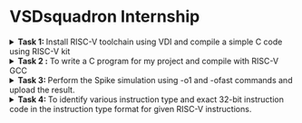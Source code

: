 # VSDsquadron  Internship

<details>
<summary><b> Task 1: </b> Install RISC-V toolchain using VDI and compile a simple C code using RISC-V kit</summary>
 <br>

 **1. Installing virtual box :**

 ![Installing virtual box](https://github.com/VasanthKumar-05/vsdsquadron/assets/173717586/84ca4811-56a8-4164-9bd8-4f809d448b7e)

**2.Installing leafpad :**

![Installing leaf pad](https://github.com/VasanthKumar-05/vsdsquadron/assets/173717586/93ab7ba8-10fa-4c10-b52f-a66cfb0f9a91)

To install the leafpad, we should use the command 
``` sudo apt install leafpad ```
as above.

**3.Compiling and run sample C code :**

Step-1: We have to create a file for the sample code using the command,
```
    cd
    leafpad sum1ton.c &
```
Hence, the leafpad will get open.
   
Step-2 : Next we need to type the C code in the leafpad as below:

![sample C code](https://github.com/VasanthKumar-05/vsdsquadron/assets/173717586/cb649f45-782b-4213-b95a-a99bc4873d44)

then we should save the code.

Step-3: To run this code in terminal, we need to use the command 
```
    gcc sum1ton.c
    ls -ltr
```

To get the output, we should use the command ``` ./a.out ```

By using the above commands, we will get the output as

![Sample C output](https://github.com/VasanthKumar-05/vsdsquadron/assets/173717586/25fca97a-b86a-401f-abd9-7d22443b9f44)

**4.compiling and run sample code using RISC-V simulator :**

Step-1: To get the code into the simulator, use the command
```
   cat sum1ton.c
```

Step-2: To run the code using the simulator, use the command
```
   riscv64-unknown-elf-gcc -o1 -mabi=lp64 -march=rv64i -o sum1ton.o sum1ton.c
   ls -ltr sum1ton.o
```

![calculations of instructions using fast instructions](https://github.com/VasanthKumar-05/vsdsquadron/assets/173717586/6f5dd289-557a-4190-ad00-b2e4008b4e17)

Step-3: **To get the Assembly code output :**

Use the command,
 ```
     riscv64-unknown-elf-gcc -ofast -mabi=lp64 -march=rv64i -o sum1ton.o sum1ton.c
 ```
Then open another tab and use the following command:
```
    riscv64-unknown-elf-objdump -d sum1ton.o
```
After using the command you will get the complex assembly output.

To get the exact assembly output of your code, use the command
    
```
    riscv64-unknown-elf-objdump -d sum1ton.o | less
```

And finally search the main using ```/main```

Hence, you will get the final output of this task as 

![calculations of instructions](https://github.com/VasanthKumar-05/vsdsquadron/assets/173717586/059d35ea-d38b-46cb-a276-20b81dde9fb9)

</details>


<details>
 <summary> <b> Task 2 :</b> To write a C program for my project and compile with RISC-V GCC</summary>
 <br>

 **Project Title : Change dispense wizard: Engineering a vending machine with advanced change system**

 **What is Vending Machine :**

 An automated machine which is intended to provide the users with a diverse range of products: snacks, beverages, pizzas, cupcakes, newspapers, tickets, etc. A vending machine dispenses a product to the users based on the amount of money inserted and selection of the product. Vending machine is a 24x7 standalone unit which requires a standard power supply connection to function. It consist of simple electro-mechanical systems which helps to automate the entire vending process. In a nutshell, its basic function is to flawlessly issue users with a diverse range of products anytime.

 **What is Channge dispense wizard in vending machine :**

 The "Change Dispense Wizard" is a specialized framework designed to enhance the process of dispensing change in vending machines. This advanced system incorporates mechanical, electronic, and software components to ensure accurate, efficient, and reliable coin dispensing.

 **Benefits :**

 **1.Enhanced Customer Satisfaction :**
Quick and accurate change dispensing improves the overall user experience.

**2.Operational Efficiency :**
Reduces the likelihood of errors and machine downtime.

**3.Increased Security :**
Protects against fraud and tampering.

**4.Scalability :**
Can be adapted to different types of vending machines and environments.

![vm](https://github.com/VasanthKumar-05/vsdsquadron/assets/173717586/b0f6f497-276a-4a0a-9df7-5de1bdb13796)

**Program for the Project :**

```
#include <stdio.h>

// Function to calculate and dispense change
void dispenseChange(int amount) {
    int quarters, dimes, nickels, pennies;

    quarters = amount / 25;
    amount = amount % 25;

    dimes = amount / 10;
    amount = amount % 10;

    nickels = amount / 5;
    amount = amount % 5;

    pennies = amount;

    printf("Change dispensed:\n");
    printf("Quarters: %d\n", quarters);
    printf("Dimes: %d\n", dimes);
    printf("Nickels: %d\n", nickels);
    printf("Pennies: %d\n", pennies);
}

int main() {
    int cost, paid, change;

    // Get the cost of the item
    printf("Enter the cost of the item (in cents): ");
    scanf("%d", &cost);

    // Get the amount paid by the user
    printf("Enter the amount paid by the user (in cents): ");
    scanf("%d", &paid);

    // Calculate the change to be returned
    change = paid - cost;

    if (change < 0) {
        printf("Insufficient amount paid.\n");
    } else if (change == 0) {
        printf("Exact amount paid. No change needed.\n");
    } else {
        // Dispense the change
        dispenseChange(change);
    }

    return 0;
}
```

**1.Declaring VendingMachine in Terminal :**

![1 Declaring Vending Machine](https://github.com/VasanthKumar-05/vsdsquadron/assets/173717586/326b5cab-738b-428d-abe3-e7bfc9925b75)

**2.Typing the code in leafpad :**

![2 C program for the Vending Machine](https://github.com/VasanthKumar-05/vsdsquadron/assets/173717586/d88f6d2c-9a71-4a0c-9b14-7379b9dcf964)

**3.Executing the code and getting th output :**

![3 Input Output of  VendingMachine](https://github.com/VasanthKumar-05/vsdsquadron/assets/173717586/d65706c0-b1e6-490b-af5f-d4ee232cd4fa)

**4.compiling and run the code in RISC-V GCC :**

![4 Instructions for assembly code of VendingMachine](https://github.com/VasanthKumar-05/vsdsquadron/assets/173717586/8a890a71-771e-44dd-8d68-49acc8f29740)

**5.Assembly code output of VendingMachine :**

![5 Assembly code output of VendingMachine](https://github.com/VasanthKumar-05/vsdsquadron/assets/173717586/3b77559c-7c69-45f4-bbb5-f1a9eb6a9ef5)

This is the final output of the project.
</details>


<details>
 <summary><b> Task 3: </b> Perform the Spike simulation using -o1 and -ofast commands and upload the result. </summary>
 <br>

 In this task we have to perform the spike simulation using two different commands :
 1. -o1 command
 2. -ofast command

 **I.Spike simulation using -o1 command:**

 1.First run your program using riscv simulator and get the output using the command,
 ```
 riscv64-unknown-elf-gcc -o1 -mabi=lp64 -march=rv64i -o vendingmachine.o vendingmachine.c
 gcc vendingmachine.c
 ./a.out
 ```

 2.Now run the same program using spike simulator using the command,
 ```
 riscv64-unknown-elf-gcc -o1 -mabi-lp64 -march=rv64i -o vendingmachine.o vendingmachine.c
 spike pk vendingmachine.o
 ```

 3.check the both outputs. If the both outputs are same then the compilation is successful.

 ![1 Spike simulation using -o1 command](https://github.com/VasanthKumar-05/vsdsquadron/assets/173717586/4b796a3f-62ab-4cfc-9485-6834a2070c3e)

 4.Now go for debugging the assembly code using spike debugging command.
 
   To get the assembly code, use the command
   ```
   riscv64-unknown-elf-objdump -d vendingmachine.o | less
   ```

 ![Screenshot (31)](https://github.com/VasanthKumar-05/vsdsquadron/assets/173717586/36389a45-f5e7-4717-a019-ec18e3a0c926)

 To debug the code, use the spike command
 ```
 spike -d pk vendingmachine.o
 ```

 And then use the starting address of the assembly code ```until pc 0 100b0``` and compare the both address lines to check the result.

 ![Screenshot (32)](https://github.com/VasanthKumar-05/vsdsquadron/assets/173717586/9c88ebf5-027f-4ff3-b14e-2a6bead12f03)

 ![Screenshot (33)](https://github.com/VasanthKumar-05/vsdsquadron/assets/173717586/db81e921-7624-4517-8b5b-d3c60b853b9a)

 **II.Spike simulation using -ofast command:**

 This process is same like the above one. But instead of -o1 command, we use the -ofast command.
 
 1.Use the command to get the output using riscv simulator,
 ```
 riscv64-unknown-elf-gcc -ofast -mabi=lp64 -march=rv64i -o vendingmachine.o vendingmachine.c
 gcc vendingmachine.c
 ./a.out
 ```

 2.To get the spike simulation output, use the command
 ```
 riscv64-unknown-elf-gcc -ofast -mabi=lp64 -march=rv64i -o vendingmachine.o vendingmachine.c
 spike pk vendingmachine.o
 ```

 3.Check the both outputs. If both outputs are same then the compilation is successful.

 ![Screenshot (30)](https://github.com/VasanthKumar-05/vsdsquadron/assets/173717586/c2a3beaa-4b7a-4b70-a38c-62a63d89c542)

 4.Now we need to debug the assembly code.
 
 To get the assembly code, use the command 
 ```
 riscv64-unknown-elf-objdump -d vendingmachine.o | less
 ```

 ![Screenshot (31)](https://github.com/VasanthKumar-05/vsdsquadron/assets/173717586/54a8e1d2-11d2-4633-a46a-0e2666bd082b)

 To debug the assembly code, use the spike command
 ```
 spike -d pk vendingmachine.o
 ```

 Use the starting address ```until pc 0 100b0``` and continue debugging and check the results using both address line outputs.

 ![Screenshot (32)](https://github.com/VasanthKumar-05/vsdsquadron/assets/173717586/c57f17ee-f2bb-46c1-a04f-01cb02643d6a)

 ![Screenshot (33)](https://github.com/VasanthKumar-05/vsdsquadron/assets/173717586/af0d6e41-e403-4a24-bf3c-3e24b5f3efff)

 So, that's the end of the task 3.

</details>


<details>
 <summary><b> Task 4: </b> To identify various instruction type and exact 32-bit instruction code in the instruction type format for given RISC-V instructions. </summary>
 <br>

 *Chat gpt is used as an external source for gathering the information.*

 **What is RISC-V ?**

 RISC-V is an open, free, and extensible instruction set architecture (ISA) based on reduced instruction set computing (RISC) principles. It is designed to be simple, modular, and scalable, suitable for a wide range of applications from small embedded systems to high-performance processors. RISC-V is maintained by the RISC-V Foundation, promoting innovation and collaboration without licensing fees. Its open nature allows for customization and widespread adoption in both academic research and commercial development.

The RISC-V architecture defines several instruction formats for 32-bit instructions.

![MUKIE](https://github.com/VasanthKumar-05/vsdsquadron/assets/173717586/60ffaf38-af65-4af4-9369-3b1a05978e41)

 **Types of Instruction set formats:**

 **1.R-Type (Register-Register Operations):**

 - Used for: Arithmetic and logical operations.
 - Format:
   ```
    31       25 24    20 19    15 14    12 11       7 6       0
    +--------+--------+--------+--------+--------+--------+
    | funct7 |  rs2   |  rs1   | funct3 |   rd   | opcode |
    +--------+--------+--------+--------+--------+--------+
   ```
 - funct7: 7-bit function code
 - rs2: 5-bit source register 2
 - rs1: 5-bit source register 1
 - funct3: 3-bit function code
 - rd: 5-bit destination register
 - opcode: 7-bit opcode

 **2.I-Type (Immediate Operations):**

 - Used for: Immediate arithmetic, loads, and system calls.
 - Format:
 ```
  31       20 19    15 14    12 11       7 6       0
  +--------+--------+--------+--------+--------+
  | imm[11:0] |  rs1   | funct3 |   rd   | opcode |
  +--------+--------+--------+--------+--------+
 ```
 - imm: 12-bit immediate value
 - rs1: 5-bit source register 1
 - funct3: 3-bit function code
 - rd: 5-bit destination register
 - opcode: 7-bit opcode

 **3.S-Type (Store Instructions):**

 - Used for: Store operations
 - Format:
 ```
 31       25 24    20 19    15 14    12 11       7 6       0
 +--------+--------+--------+--------+--------+--------+
 | imm[11:5] |  rs2   |  rs1   | funct3 | imm[4:0] | opcode |
 +--------+--------+--------+--------+--------+--------+
 ```
 - imm: 12-bit immediate value (split between imm[11:5] and imm[4:0])
 - rs2: 5-bit source register 2 (value to be stored)
 - rs1: 5-bit source register 1 (base address)
 - funct3: 3-bit function code
 - opcode: 7-bit opcode

 **4.B-Type (Branch Instructions):**

 - Used for: Conditional branches
 - Format:
 ```
 31       25 24    20 19    15 14    12 11       7 6       0
 +--------+--------+--------+--------+--------+--------+
 | imm[12|10:5] |  rs2   |  rs1   | funct3 | imm[4:1|11] | opcode |
 +--------+--------+--------+--------+--------+--------+
 ```
 - imm: 12-bit immediate value (split between imm[12|10:5] and imm[4:1|11])
 - rs2: 5-bit source register 2
 - rs1: 5-bit source register 1
 - funct3: 3-bit function code
 - opcode: 7-bit opcode

 **5.U-Type (Upper Immediate Instructions):**

 - Used for: Loading upper immediate, for large constants
 - Format:
 ```
  31       12 11       7 6       0
  +--------+--------+--------+
  |       imm[31:12]       |   rd   | opcode |
  +--------+--------+--------+
 ```
 - imm: 20-bit immediate value
 - rd: 5-bit destination register
 - opcode: 7-bit opcode

 **6.J-Type (Jump Instructions):**

 - Used for: Unconditional jumps
 - Format:
 ```
  31       12 11       7 6       0
  +--------+--------+--------+
  | imm[20|10:1|11|19:12] |   rd   | opcode |
  +--------+--------+--------+
 ```
 - imm: 20-bit immediate value (split between imm[20|10:1|11|19:12])
 - rd: 5-bit destination register (link address)
 - opcode: 7-bit opcode

 These formats provide a consistent and efficient way to encode the diverse set of instructions in the RISC-V ISA. Each format is tailored to the specific needs 
 of different types of operations, ensuring both simplicity and flexibility in instruction encoding.

 **Now let's compute the instruction code for the given instructions in the below figure:**

 ![Screenshot 2024-07-08 125025](https://github.com/VasanthKumar-05/vsdsquadron/assets/173717586/3e457e0d-9569-45d7-98bb-c9240fac2e66)


 **1.ADD r1,r2,r3**
 
  Type: R
  
  Opcode: 0110011
  
  rd : 00001
  
  funct3: 000
  
  rs1 : 00010
  
  rs2 : 00011
  
  funct7: 0000000
  
 *32-bit instruction code:*
  ```
   0000000 00011 00010 000 00001 0110011
  ```

 **2.SUB r3, r1, r2**

   Type: R
   Opcode: 0110011
   rd: 00011
   funct3: 000
   rs1 : 00001
   rs2 : 00010
   funct7: 0100000
   *32-bit instruction code:*
   ```
    0100000 00010 00001 000 00011 0110011
   ```

 **3.AND r2,r1,r3**

   Type: R
   Opcode: 0110011
   rd : 00010
   funct3: 111
   rs1 : 00001
   rs2 : 00011
   funct7: 0000000
   *32-bit instruction code:*
   ```
    0000000 00011 00001 111 00010 0110011
   ```

 **4.OR r8, r2, r5**

 Type: R
 Opcode: 0110011
rd : 01000
funct3: 110
rs1 : 00010
rs2 : 00101
funct7: 0000000
*32-bit instruction code:*
```
0000000 00101 00010 110 01000 0110011
```

 **5.XOR r8,r1,r4**

 Type: R
 Opcode: 0110011
rd : 01000
funct3: 100
rs1 : 00001
rs2 : 00100
funct7: 0000000
*32-bit instruction code:*
```
0000000 00100 00001 100 01000 0110011
```

 **6.SLT r10,r2,r4**

 Type: R
 Opcode: 0110011
rd : 01010
funct3: 010
rs1 : 00010
rs2 : 00100
funct7: 0000000
*32-bit instruction code:*
```
0000000 00100 00010 010 01010 0110011
```

**7.ADDI r12,r3,5**

Type: I
Opcode: 0010011
rd : 01100
funct3: 000
rs1 : 00011
imm: 000000000101
*32-bit instruction code:*
```
000000000101 00011 000 01100 0010011
```

 **8.SW r3,r1,r4**

 Type: S
 Opcode: 0100011
imm[4:0]: 00100
rs1 : 00001
rs2 : 00011
funct3: 010
imm[11:5]: 0000000
*32-bit instruction code:*
```
0000000 00011 00001 010 00100 0100011
```

 **9.SRL r16,r11,r2**

 Type: R
 Opcode: 0110011
rd : 10000
funct3: 101
rs1 : 01011
rs2 : 00010
funct7: 0000000
*32-bit instruction code:*
```
0000000 00010 01011 101 10000 0110011
```

 **10.BNE r0, r1, 20**

  Type: B
  Opcode: 1100011
imm[12|10:5]: 0000001
rs2: 00001
rs1: 00000
funct3: 001
imm[4:1|11]: 01000
*32-bit instruction code:*
```
0000000 00001 00000 001 00101 0000001
```

 **11.BEQ r0, r0, 15**

  Type: B
  Opcode: 1100011
funct3: 000
rs1: 00000
rs2: 00000
imm[11:0]: 15
*32-bit instruction code:*
```
0000000 00000 00000 000 01111 0000000
```

 **12.LW r13,r11,2**

 Type: I
 Opcode: 0000011
rd: 01101
funct3: 010
rs1: 01011
Immediate: 00010
*32-bit instruction code:*
```
000000000010 01011 010 01101 0000011
```

 **13.SLL r15,r11,r2**

 Type: R
 Opcode: 0110011
rd : 01111
funct3: 001
rs1 : 01011
rs2 : 00010
funct7: 0000000
*32-bit instruction code:*
```
0000000 00010 01011 001 01111 0110011
```

So, that's the end of this task.

</details>
